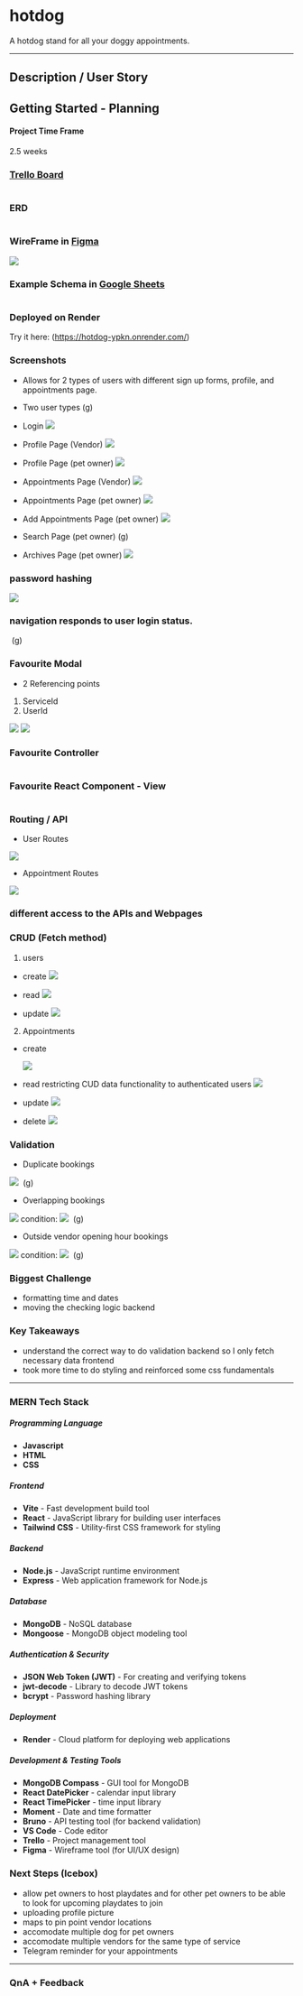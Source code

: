 # hotdog

A hotdog stand for all your doggy appointments.

---

## Description / User Story

## Getting Started - Planning

#### Project Time Frame

2.5 weeks

### [Trello Board](https://trello.com/b/baanBY4E/hotdog)

<img src="">

###  ERD 
<img src="">

### WireFrame in [Figma](https://www.figma.com/board/7wnZVosgaE0QaFPJUtcU9Z/Project-4?node-id=0-1&t=1dzTM2a8X56toXq8-0)

<img src="src/assets/ss/wireframe.png">

### Example Schema in [Google Sheets](https://docs.google.com/spreadsheets/d/1Wf9Y4I4FwGgeJHnZQdMfJRzvozbgLiwgff7bcOgt40g/edit?gid=0#gid=0)

<img src="">

### Deployed on Render

Try it here: (https://hotdog-ypkn.onrender.com/)

### Screenshots
- Allows for 2 types of users with different sign up forms, profile, and appointments page.

- Two user types
  <img src="">(g)

- Login 
  <img src="src/assets/ss/login.png">

- Profile Page (Vendor)
  <img src="src/assets/ss/vProfile.png">

- Profile Page (pet owner)
  <img src="src/assets/ss/ownerProfile.png">

- Appointments Page (Vendor)
  <img src="src/assets/ss/vAppts.png">

- Appointments Page (pet owner)
  <img src="src/assets/ss/appts.png">

- Add Appointments Page (pet owner)
  <img src="src/assets/ss/addAppts.png">

- Search Page (pet owner)
  <img src="">(g)

- Archives Page (pet owner)
  <img src="src/assets/ss/archives.png">

### password hashing
 <img src="src/assets/ss/pwhash.png">

### navigation responds to user login status.
<img src=""> (g)

### Favourite Modal
- 2 Referencing points
1. ServiceId
2. UserId
<img src="src/assets/ss/apptModel.png">
<img src="src/assets/ss/ref.png">

### Favourite Controller

<img src="">

### Favourite React Component - View

<img src="">

### Routing / API

- User Routes
<img src="src/assets/ss/userRoutes.png">

- Appointment Routes
<img src="src/assets/ss/apptRoutes.png">

### different access to the APIs and Webpages

### CRUD (Fetch method)

1. users

- create
  <img src="src/assets/ss/createUser.png">

- read
  <img src="src/assets/ss/readUser.png">

- update
  <img src="src/assets/ss/updateUser.png">

2. Appointments

- create

  <img src="src/assets/ss/createAppt.png">

- read
restricting CUD data functionality to authenticated users
  <img src="src/assets/ss/readAppts.png">

- update
  <img src="src/assets/ss/updateAppts.png">

- delete
  <img src="src/assets/ss/delAppts.png">

### Validation
- Duplicate bookings
<img src="src/assets/ss/duplicateAppt.png">
<img src=""> (g)

- Overlapping bookings
<img src="src/assets/ss/overlap1.png">
condition:
<img src="src/assets/ss/overlap2.png">
<img src=""> (g)

- Outside vendor opening hour bookings
<img src="src/assets/ss/openinghr1.png">
condition:
<img src="src/assets/ss/openinghr2.png">
<img src=""> (g)

### Biggest Challenge

- formatting time and dates
- moving the checking logic backend

### Key Takeaways

- understand the correct way to do validation backend so I only fetch necessary data frontend
- took more time to do styling and reinforced some css fundamentals

---

### MERN Tech Stack

##### Programming Language

- **Javascript**
- **HTML**
- **CSS**

##### Frontend

- **Vite** - Fast development build tool
- **React** - JavaScript library for building user interfaces
- **Tailwind CSS** - Utility-first CSS framework for styling

##### Backend

- **Node.js** - JavaScript runtime environment
- **Express** - Web application framework for Node.js

##### Database

- **MongoDB** - NoSQL database
- **Mongoose** - MongoDB object modeling tool

##### Authentication & Security

- **JSON Web Token (JWT)** - For creating and verifying tokens
- **jwt-decode** - Library to decode JWT tokens
- **bcrypt** - Password hashing library

##### Deployment

- **Render** - Cloud platform for deploying web applications

##### Development & Testing Tools

- **MongoDB Compass** - GUI tool for MongoDB
- **React DatePicker** - calendar input library
- **React TimePicker** - time input library
- **Moment** - Date and time formatter
- **Bruno** - API testing tool (for backend validation)
- **VS Code** - Code editor
- **Trello** - Project management tool
- **Figma** - Wireframe tool (for UI/UX design)

### Next Steps (Icebox)

- allow pet owners to host playdates and for other pet owners to be able to look for upcoming playdates to join
- uploading profile picture
- maps to pin point vendor locations
- accomodate multiple dog for pet owners
- accomodate multiple vendors for the same type of service
- Telegram reminder for your appointments

---

### QnA + Feedback